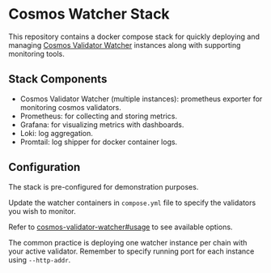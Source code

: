 # Cosmos Watcher Stack

This repository contains a docker compose stack for quickly deploying and managing [Cosmos Validator Watcher](https://github.com/kilnfi/cosmos-validator-watcher) instances along with supporting monitoring tools.

## Stack Components

- Cosmos Validator Watcher (multiple instances): prometheus exporter for monitoring cosmos validators.
- Prometheus: for collecting and storing metrics.
- Grafana: for visualizing metrics with dashboards.
- Loki: log aggregation.
- Promtail: log shipper for docker container logs.

## Configuration

The stack is pre-configured for demonstration purposes.

Update the watcher containers in `compose.yml` file to specify the validators you wish to monitor.

Refer to [cosmos-validator-watcher#usage](https://github.com/kilnfi/cosmos-validator-watcher?tab=readme-ov-file#-usage) to see available options.

The common practice is deploying one watcher instance per chain with your active validator. Remember to specify running port for each instance using `--http-addr`.
